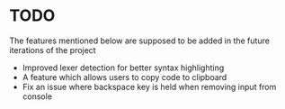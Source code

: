# TODO

The features mentioned below are supposed to be added in the future iterations of the project

- Improved lexer detection for better syntax highlighting
- A feature which allows users to copy code to clipboard
- Fix an issue where backspace key is held when removing input from console
